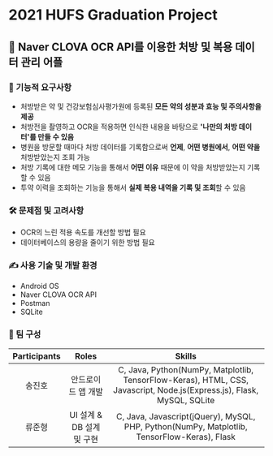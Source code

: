 # 2021 HUFS Graduation Project

## 💊 Naver CLOVA OCR API를 이용한 처방 및 복용 데이터 관리 어플

### 🎯 기능적 요구사항
- 처방받은 약 및 건강보험심사평가원에 등록된 **모든 약의 성분과 효능 및 주의사항을 제공**
- 처방전을 촬영하고 OCR을 적용하면 인식한 내용을 바탕으로 **'나만의 처방 데이터'를 만들 수 있음**
- 병원을 방문할 때마다 처방 데이터를 기록함으로써 **언제**, **어떤 병원에서**, **어떤 약을** 처방받았는지 조회 가능
- 처방 기록에 대한 메모 기능을 통해서 **어떤 이유** 때문에 이 약을 처방받았는지 기록할 수 있음
- 투약 이력을 조회하는 기능을 통해서 **실제 복용 내역을 기록 및 조회**할 수 있음

### 🛠 문제점 및 고려사항
- OCR의 느린 적용 속도를 개선할 방법 필요
- 데이터베이스의 용량을 줄이기 위한 방법 필요

### ✍ 사용 기술 및 개발 환경
- Android OS
- Naver CLOVA OCR API
- Postman
- SQLite

### 🤝 팀 구성
| Participants | Roles | Skills |
|:------------:|:-----:|:------:|
| 송진호 | 안드로이드 앱 개발 | C, Java, Python(NumPy, Matplotlib, TensorFlow-Keras), HTML, CSS, Javascript, Node.js(Express.js), Flask, MySQL, SQLite
| 류준형 | UI 설계 & DB 설계 및 구현 | C, Java, Javascript(jQuery), MySQL, PHP, Python(NumPy, Matplotlib, TensorFlow-Keras), Flask